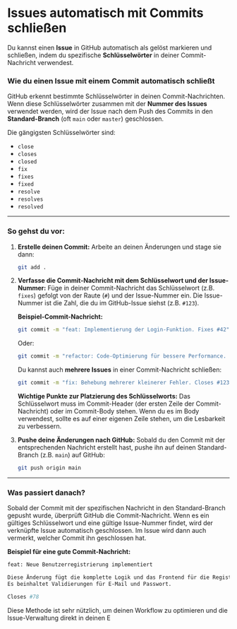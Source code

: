 # Issues automatisch mit Commits schließen

Du kannst einen **Issue** in GitHub automatisch als gelöst markieren und schließen, indem du spezifische **Schlüsselwörter** in deiner Commit-Nachricht verwendest.

### Wie du einen Issue mit einem Commit automatisch schließt

GitHub erkennt bestimmte Schlüsselwörter in deinen Commit-Nachrichten. Wenn diese Schlüsselwörter zusammen mit der **Nummer des Issues** verwendet werden, wird der Issue nach dem Push des Commits in den **Standard-Branch** (oft `main` oder `master`) geschlossen.

Die gängigsten Schlüsselwörter sind:

* `close`
* `closes`
* `closed`
* `fix`
* `fixes`
* `fixed`
* `resolve`
* `resolves`
* `resolved`

---

### So gehst du vor:

1.  **Erstelle deinen Commit:**
    Arbeite an deinen Änderungen und stage sie dann:

    ```bash
    git add .
    ```

2.  **Verfasse die Commit-Nachricht mit dem Schlüsselwort und der Issue-Nummer:**
    Füge in deiner Commit-Nachricht das Schlüsselwort (z.B. `fixes`) gefolgt von der Raute (`#`) und der Issue-Nummer ein. Die Issue-Nummer ist die Zahl, die du im GitHub-Issue siehst (z.B. `#123`).

    **Beispiel-Commit-Nachricht:**

    ```bash
    git commit -m "feat: Implementierung der Login-Funktion. Fixes #42"
    ```

    Oder:

    ```bash
    git commit -m "refactor: Code-Optimierung für bessere Performance. Closes #15"
    ```

    Du kannst auch **mehrere Issues** in einer Commit-Nachricht schließen:

    ```bash
    git commit -m "fix: Behebung mehrerer kleinerer Fehler. Closes #123, Fixes #124"
    ```

    **Wichtige Punkte zur Platzierung des Schlüsselworts:**
    Das Schlüsselwort muss im Commit-Header (der ersten Zeile der Commit-Nachricht) oder im Commit-Body stehen. Wenn du es im Body verwendest, sollte es auf einer eigenen Zeile stehen, um die Lesbarkeit zu verbessern.

3.  **Pushe deine Änderungen nach GitHub:**
    Sobald du den Commit mit der entsprechenden Nachricht erstellt hast, pushe ihn auf deinen Standard-Branch (z.B. `main`) auf GitHub:

    ```bash
    git push origin main
    ```

---

### Was passiert danach?

Sobald der Commit mit der spezifischen Nachricht in den Standard-Branch gepusht wurde, überprüft GitHub die Commit-Nachricht. Wenn es ein gültiges Schlüsselwort und eine gültige Issue-Nummer findet, wird der verknüpfte Issue automatisch geschlossen. Im Issue wird dann auch vermerkt, welcher Commit ihn geschlossen hat.

**Beispiel für eine gute Commit-Nachricht:**


```bash
feat: Neue Benutzerregistrierung implementiert

Diese Änderung fügt die komplette Logik und das Frontend für die Registrierung neuer Benutzer hinzu.
Es beinhaltet Validierungen für E-Mail und Passwort.

Closes #78
```

Diese Methode ist sehr nützlich, um deinen Workflow zu optimieren und die Issue-Verwaltung direkt in deinen E
